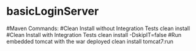 # basicLoginServer


#Maven Commands:
#Clean Install without Integration Tests
clean install 
#Clean Install with Integration Tests
clean install -DskipIT=false
#Run embedded tomcat with the war deployed
clean install tomcat7:run

